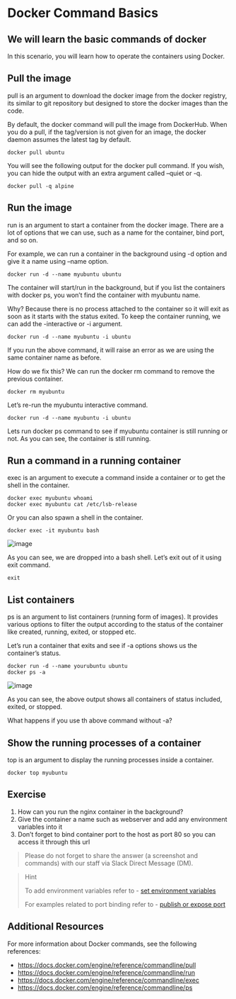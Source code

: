 Docker Command Basics
================================================================

We will learn the basic commands of docker
----------------------------------------------------------------

In this scenario, you will learn how to operate the containers using Docker.

Pull the image
----------

pull is an argument to download the docker image from the docker registry, its similar to git repository but designed to store the docker images than the code.

By default, the docker command will pull the image from DockerHub. When you do a pull, if the tag/version is not given for an image, the docker daemon assumes the latest tag by default.

```
docker pull ubuntu
```

You will see the following output for the docker pull command. If you wish, you can hide the output with an extra argument called –quiet or -q.

```
docker pull -q alpine
```

Run the image
----------------------------------------------------------------

run is an argument to start a container from the docker image. There are a lot of options that we can use, such as a name for the container, bind port, and so on.

For example, we can run a container in the background using -d option and give it a name using –name option.

```
docker run -d --name myubuntu ubuntu
```

The container will start/run in the background, but if you list the containers with docker ps, you won’t find the container with myubuntu name.

Why? Because there is no process attached to the container so it will exit as soon as it starts with the status exited. To keep the container running, we can add the -interactive or -i argument.

```
docker run -d --name myubuntu -i ubuntu
```

If you run the above command, it will raise an error as we are using the same container name as before.

How do we fix this? We can run the docker rm command to remove the previous container. 

```
docker rm myubuntu
```

Let’s re-run the myubuntu interactive command. 

```
docker run -d --name myubuntu -i ubuntu
```

Lets run docker ps command to see if myubuntu container is still running or not. 
As you can see, the container is still running.

Run a command in a running container
----------

exec is an argument to execute a command inside a container or to get the shell in the container.

```
docker exec myubuntu whoami
docker exec myubuntu cat /etc/lsb-release
```

Or you can also spawn a shell in the container.

```
docker exec -it myubuntu bash
```
![image](https://github.com/user-attachments/assets/eff5ff04-170e-4e37-811e-6512833f60f7)

As you can see, we are dropped into a bash shell. Let’s exit out of it using exit command. 

```
exit
```

List containers
----------

ps is an argument to list containers (running form of images). It provides various options to filter the output according to the status of the container like created, running, exited, or stopped etc.

Let’s run a container that exits and see if -a options shows us the container’s status.

```
docker run -d --name yourubuntu ubuntu
docker ps -a
```
![image](https://github.com/user-attachments/assets/65661466-1cee-4d90-976f-d306c60e3d32)


As you can see, the above output shows all containers of status included, exited, or stopped.

What happens if you use th above command without -a?

Show the running processes of a container
----------

top is an argument to display the running processes inside a container.

```
docker top myubuntu
```

Exercise
----------

1. How can you run the nginx container in the background?
2. Give the container a name such as webserver and add any environment variables into it
3. Don’t forget to bind container port to the host as port 80 so you can access it through this url

> Please do not forget to share the answer (a screenshot and commands) with our staff via Slack Direct Message (DM).

> Hint
>
> To add environment variables refer to - [set environment variables](https://docs.docker.com/engine/reference/commandline/run/#set-environment-variables--e---env---env-file)
>
> For examples related to port binding refer to - [publish or expose port](https://docs.docker.com/engine/reference/commandline/run/#publish-or-expose-port--p---expose)


Additional Resources
----------

For more information about Docker commands, see the following references:

- https://docs.docker.com/engine/reference/commandline/pull
- https://docs.docker.com/engine/reference/commandline/run
- https://docs.docker.com/engine/reference/commandline/exec
- https://docs.docker.com/engine/reference/commandline/ps

